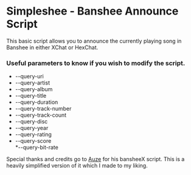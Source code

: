 # Simpleshee - Banshee Announce Script

This basic script allows you to announce the currently playing song in Banshee in either XChat or HexChat.

### Useful parameters to know if you wish to modify the script.

* --query-uri                
* --query-artist             
* --query-album              
* --query-title              
* --query-duration           
* --query-track-number       
* --query-track-count        
* --query-disc               
* --query-year               
* --query-rating             
* --query-score             
*--query-bit-rate

Special thanks and credits go to [Auze](https://github.com/Auze/bansheeX) for his bansheeX script. This is a heavily simplified version of it which I made to my liking.
